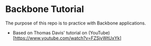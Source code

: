 # Backbone Tutorial

The purpose of this repo is to practice with Backbone applications.

* Based on Thomas Davis' tutorial on (YouTube)[https://www.youtube.com/watch?v=FZSjvWtUxYk]